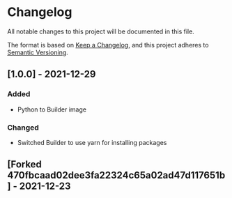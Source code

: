 # Changelog
All notable changes to this project will be documented in this file.

The format is based on [Keep a Changelog](https://keepachangelog.com/en/1.0.0/),
and this project adheres to [Semantic Versioning](https://semver.org/spec/v2.0.0.html).

## [1.0.0] - 2021-12-29
### Added
- Python to Builder image
### Changed
- Switched Builder to use yarn for installing packages

## [Forked 470fbcaad02dee3fa22324c65a02ad47d117651b] - 2021-12-23
